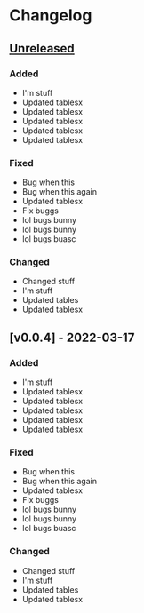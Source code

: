 # Changelog

## [Unreleased]

### Added

- I'm stuff
- Updated tablesx
- Updated tablesx
- Updated tablesx
- Updated tablesx
- Updated tablesx

### Fixed

- Bug when this
- Bug when this again
- Updated tablesx
- Fix buggs
- lol bugs bunny
- lol bugs bunny
- lol bugs buasc

### Changed

- Changed stuff
- I'm stuff
- Updated tables
- Updated tablesx

## [v0.0.4] - 2022-03-17

### Added

- I'm stuff
- Updated tablesx
- Updated tablesx
- Updated tablesx
- Updated tablesx
- Updated tablesx

### Fixed

- Bug when this
- Bug when this again
- Updated tablesx
- Fix buggs
- lol bugs bunny
- lol bugs bunny
- lol bugs buasc

### Changed

- Changed stuff
- I'm stuff
- Updated tables
- Updated tablesx

[unreleased]: https://github.com/flowscan/go-repomaster/compare/v0.0.4-dev...HEAD
[repomaster/v0.0.4-dev]: https://github.com/flowscan/go-repomaster/releases/tag/repomaster/v0.0.4-dev
